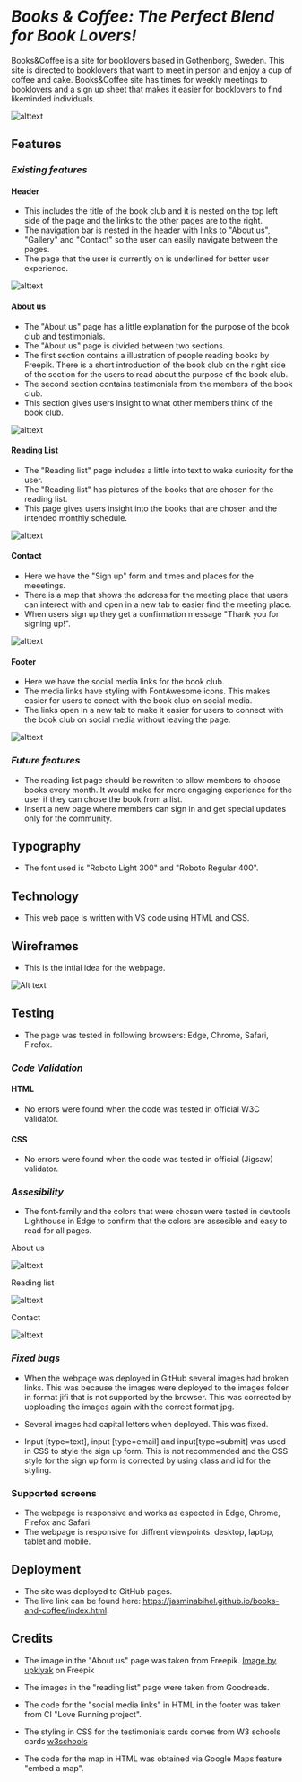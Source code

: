 # *Books & Coffee: The Perfect Blend for Book Lovers!*

Books&Coffee is a site for booklovers based in Gothenborg, Sweden. This site is directed to booklovers that want to meet in person and enjoy a cup of coffee and cake. Books&Coffee site has times for weekly meetings to booklovers and a sign up sheet that makes it easier for booklovers to find likeminded individuals.

![alttext](assets/images/amiresonsive.png)

## **Features** ##

### *Existing features* ###

#### **Header** ####

 * This includes the title of the book club and it is nested on the top left side of the page and the links to the other pages are to the right. 
 * The navigation bar is nested in the header with links to "About us", "Gallery" and "Contact" so the user can easily navigate between the pages.
 * The page that the user is currently on is underlined for better user experience.

 ![alttext](assets/images/header.png)

 
 #### **About us** ####

 * The "About us" page has a little explanation for the purpose of the book club and testimonials.
 * The "About us" page is divided between two sections.
 * The first section contains a illustration of people reading books by Freepik. There is a short       introduction of the book club on the right side of the section for the users to read about the purpose of the book club.
 * The second section contains testimonials from the members of the book club.
 * This section gives users insight to what other members think of the book club. 

 ![alttext](assets/images/aboutus.png)


 ####  **Reading List** ####

 * The "Reading list" page includes a little into text to wake curiosity for the user. 
 * The "Reading list" has pictures of the books that are chosen for the reading list.
 * This page gives users insight into the books that are chosen and the intended monthly schedule.

 ![alttext](assets/images/readinglist.png)


 #### **Contact** ####

 * Here we have the "Sign up" form and times and places for the meeetings.
 * There is a map that shows the address for the meeting place that users can interect with and open in a new tab to easier find the meeting place. 
 * When users sign up they get a confirmation message "Thank you for signing up!". 

 ![alttext](assets/images/contact.png)


 #### **Footer** ####

 * Here we have the social media links for the book club. 
 * The media links have styling with FontAwesome icons. This makes easier for users to conect with the book club on social media. 
 * The links open in a new tab to make it easier for users to connect with the book club on social media without leaving the page. 

 ![alttext](assets/images/footer.png)

 
 ### *Future features* ###
 * The reading list page should be rewriten to allow members to choose books every month. It would make for more engaging experience for the user if they can chose the book from a list.
 * Insert a new page where members can sign in and get special updates only for the community.


 ## **Typography** ##
 * The font used is "Roboto Light 300" and "Roboto Regular 400".

 
 ## **Technology** ##
* This web page is written with VS code using HTML and CSS.


 ## **Wireframes** ##

 * This is the intial idea for the webpage.

![Alt text](assets/images/bookclub-project-books-coffee.png)


## **Testing** ##

* The page was tested in following browsers: Edge, Chrome, Safari, Firefox. 

### *Code Validation* ####

#### HTML

* No errors were found when the code was tested in official W3C validator.

#### CSS

* No errors were found when the code was tested in official (Jigsaw) validator.

### *Assesibility* ###

* The font-family and the colors that were chosen were tested in devtools Lighthouse in Edge to confirm that the colors are assesible and easy to read for all pages. 

About us

![alttext](assets/images/aboutuslighthouse.png)


Reading list

![alttext](assets/images/readinglistlighthouse.png)


Contact

![alttext](assets/images/contactlighthouse.png)


### *Fixed bugs* ###

*  When the webpage was deployed in GitHub several images had broken links. This was because the images were deployed to the images folder in format jifi that is not supported by the browser. This was corrected by upploading the images again with the correct format jpg.

* Several images had capital letters when deployed. This was fixed.

* Input [type=text], input [type=email] and input[type=submit] was used in CSS to style the sign up    form. This is not recommended and the CSS style for the sign up form is corrected by using class and id for the styling.

### **Supported screens** ###

* The webpage is responsive and works as espected in Edge, Chrome, Firefox and Safari. 
* The webpage is responsive for diffrent viewpoints: desktop, laptop, tablet and mobile.

## **Deployment**
* The site was deployed to GitHub pages.
* The live link can be found here: https://jasminabihel.github.io/books-and-coffee/index.html.

## **Credits** ##
* The image in the "About us" page was taken from Freepik. 
 <a href="https://www.freepik.com/free-vector/book-club-concept-with-people-read-books_29222683.htm#query=book%20illustration%20with%20people&position=4&from_view=search&track=ais">Image by upklyak</a> on Freepik

* The images in the "reading list" page were taken from Goodreads.

* The code for the "social media links" in HTML in the footer was taken from CI "Love Running project".

* The styling in CSS for the testimonials cards comes from W3 schools cards <a href="https://www.w3schools.com/w3css/w3css_cards.asp">w3schools</a>

* The code for the map in HTML was obtained via Google Maps feature "embed a map".
